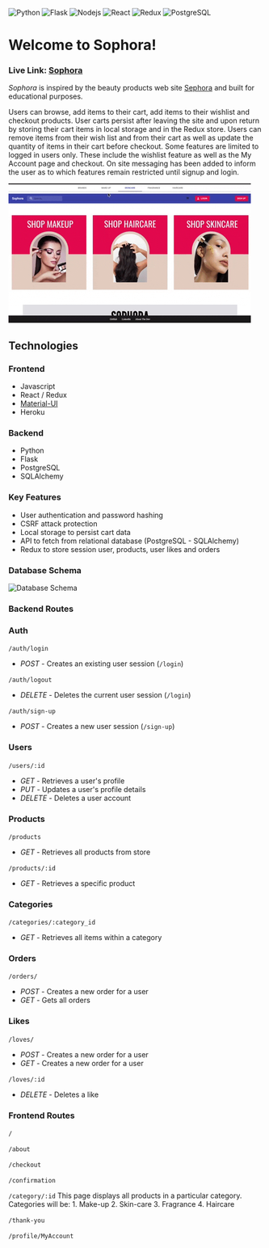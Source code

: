 ![Python](https://img.shields.io/badge/Python-3776AB?style=for-the-badge&logo=python&logoColor=white) ![Flask](https://img.shields.io/badge/Flask-000000?style=for-the-badge&logo=flask&logoColor=white) ![Nodejs](https://img.shields.io/badge/Node.js-43853D?style=for-the-badge&logo=node.js&logoColor=white) ![React](https://img.shields.io/badge/React-20232A?style=for-the-badge&logo=react&logoColor=61DAFB) ![Redux](https://img.shields.io/badge/Redux-593D88?style=for-the-badge&logo=redux&logoColor=white) ![PostgreSQL](https://img.shields.io/badge/postgres-%23316192.svg?style=for-the-badge&logo=postgresql&logoColor=white)

# Welcome to Sophora!

### Live Link: [Sophora](https://thriftee.herokuapp.com/)
_Sophora_ is inspired by the beauty products web site [Sephora](https://www.sephora.com/) and built for educational purposes.

Users can browse, add items to their cart, add items to their wishlist and checkout products. User carts persist after leaving the site and upon return by storing their cart items in local storage and in the Redux store. Users can remove items from their wish list and from their cart as well as update the quantity of items in their cart before checkout. Some features are limited to logged in users only. These include the wishlist feature as well as the My Account page and checkout. On site messaging has been added to inform the user as to which features remain restricted until signup and login.

![](giphy.gif)

## Technologies
### Frontend
- Javascript
- React / Redux
- [Material-UI](https://material-ui.com)
- Heroku

### Backend
- Python
- Flask
- PostgreSQL
- SQLAlchemy

### Key Features
- User authentication and password hashing
- CSRF attack protection
- Local storage to persist cart data
- API to fetch from relational database (PostgreSQL - SQLAlchemy)
- Redux to store session user, products, user likes and orders

### Database Schema
![Database Schema](https://res.cloudinary.com/dse6ebwba/image/upload/v1623548616/sophoraDB_mjjmvl.png)

### Backend Routes

### Auth

`/auth/login`
- *POST* - Creates an existing user session (`/login`)

`/auth/logout`
- *DELETE* - Deletes the current user session (`/login`)

`/auth/sign-up`
- *POST* - Creates a new user session (`/sign-up`)


### Users

 `/users/:id`
- *GET* - Retrieves a user's profile
- *PUT* - Updates a user's profile details
- *DELETE* - Deletes a user account


### Products

 `/products`
- *GET* - Retrieves all products from store


 `/products/:id`
- *GET* - Retrieves a specific product


### Categories

`/categories/:category_id`
- *GET* - Retrieves all items within a category


### Orders

 `/orders/`
- *POST* - Creates a new order for a user
- *GET* - Gets all orders


### Likes

 `/loves/`
- *POST* - Creates a new order for a user
- *GET* - Creates a new order for a user

`/loves/:id`
- *DELETE* - Deletes a like

### Frontend Routes

 `/`

`/about`

`/checkout`

`/confirmation`

`/category/:id`
This page displays all products in a particular category. Categories will be:
    1. Make-up
    2. Skin-care
    3. Fragrance
    4. Haircare

`/thank-you`

`/profile/MyAccount`

